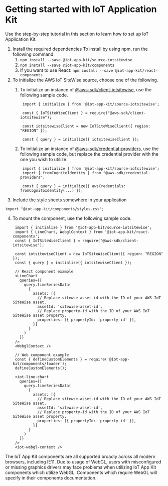 # Getting started with IoT Application Kit 

Use the step-by-step tutorial in this section to learn how to set up IoT Application Kit. 

1. Install the required dependencies
    To install by using npm, run the following command.
    1. `npm install --save @iot-app-kit/source-iotsitewise`
    1. `npm install --save @iot-app-kit/components`
    1.  If you want to use React: `npm install --save @iot-app-kit/react-components`
2. To initialize the AWS IoT SiteWise source, choose one of the following. 
    1. To initialize an instance of [@aws-sdk/client-iotsitewise](https://docs.aws.amazon.com/AWSJavaScriptSDK/v3/latest/clients/client-iotsitewise/index.html), use the following sample code.

            import { initialize } from '@iot-app-kit/source-iotsitewise';

            const { IoTSiteWiseClient } = require("@aws-sdk/client-iotsitewise");

            const iotsitewiseClient = new IoTSiteWiseClient({ region: "REGION" });

            const { query } = initialize({ iotsitewiseClient });

    2. To initialize an instance of [@aws-sdk/credential-providers](https://www.npmjs.com/package/@aws-sdk/credential-providers), use the following sample code, but replace the credential provider with the one you wish to utilize: 

            import { initialize } from '@iot-app-kit/source-iotsitewise';
            import { fromCognitoIdentity } from "@aws-sdk/credential-providers";

            const { query } = initialize({ awsCredentials: fromCognitoIdentity(...) });


3. Include the style sheets somewhere in your application

```
import "@iot-app-kit/components/styles.css";
```

4. To mount the component, use the following sample code. 

        import { initialize } from '@iot-app-kit/source-iotsitewise';
        import { LineChart, WebglContext } from '@iot-app-kit/react-components';
        const { IoTSiteWiseClient } = require("@aws-sdk/client-iotsitewise");

        const iotsitewiseClient = new IoTSiteWiseClient({ region: "REGION" });
        const { query } = initialize({ iotsitewiseClient });

        // React component example
        <LineChart
          queries={[
            query.timeSeriesData(
              {
                assets: [{
                  // Replace sitewse-asset-id with the ID of your AWS IoT SiteWise asset. 
                  assetId: 'sitewise-asset-id',
                  // Replace property-id with the ID of your AWS IoT SiteWise asset property. 
                  properties: [{ propertyId: 'property-id' }],
                }]
              }
            )
          ]}
        />
        <WebglContext />

        // Web component example
        const { defineCustomElements } = require('@iot-app-kit/components/loader');
        defineCustomElements();

        <iot-line-chart
          queries={[
            query.timeSeriesData(
              {
                assets: [{
                  // Replace sitewse-asset-id with the ID of your AWS IoT SiteWise asset. 
                  assetId: 'sitewise-asset-id',
                  // Replace property-id with the ID of your AWS IoT SiteWise asset property. 
                  properties: [{ propertyId: 'property-id' }],
                }]
              }
            )
          ]}
        />
        <iot-webgl-context />

The IoT App Kit components are all supported broadly across all modern browsers, including IE11. Due to usage of WebGL, users with misconfigured or missing graphics drivers may face problems when utilizing IoT App Kit components which utilize WebGL. Components which require WebGL will specify in their components documentation.



